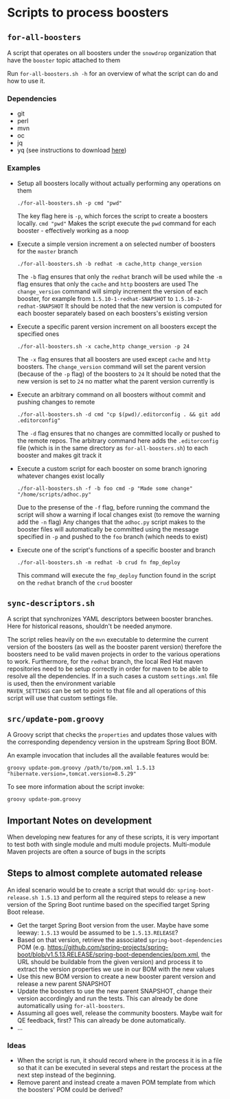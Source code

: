 # Scripts to process boosters

## `for-all-boosters`

A script that operates on all boosters under the `snowdrop` organization that have the `booster` topic attached to them 

Run `for-all-boosters.sh -h` for an overview of what the script can do and how to use it.

### Dependencies

* git
* perl
* mvn
* oc
* jq
* yq (see instructions to download [here](https://github.com/kislyuk/yq))

### Examples

* Setup all boosters locally without actually performing any operations on them

  `./for-all-boosters.sh -p cmd "pwd"`
    
  The key flag here is `-p`, which forces the script to create a boosters locally. `cmd "pwd"` Makes the script execute the `pwd` command for each booster - effectively working as a noop
  
* Execute a simple version increment a on selected number of boosters for the `master` branch

  `./for-all-boosters.sh -b redhat -m cache,http change_version`    

  The `-b` flag ensures that only the `redhat` branch will be used while the `-m` flag ensures that only the `cache` and `http` boosters are used
  The `change_version` command will simply increment the version of each booster, for example from `1.5.10-1-redhat-SNAPSHOT` to `1.5.10-2-redhat-SNAPSHOT`
  It should be noted that the new version is computed for each booster separately based on each boosters's existing version
  
* Execute a specific parent version increment on all boosters except the specified ones

  `./for-all-boosters.sh -x cache,http change_version -p 24`    

  The `-x` flag ensures that all boosters are used except `cache` and `http` boosters.
  The `change_version` command will set the parent version (because of the `-p` flag) of the boosters to `24`
  It should be noted that the new version is set to `24` no matter  what the parent version currently is
  
* Execute an arbitrary command on all boosters without commit and pushing changes to remote

  `./for-all-boosters.sh -d cmd "cp $(pwd)/.editorconfig . && git add .editorconfig"`
  
  The `-d` flag ensures that no changes are committed locally or pushed to the remote repos.
  The arbitrary command here adds the `.editorconfig` file (which is in the same directory as `for-all-boosters.sh`) to each booster and makes git track it   

* Execute a custom script for each booster on some branch ignoring whatever changes exist locally

  `./for-all-boosters.sh -f -b foo cmd -p "Made some change" "/home/scripts/adhoc.py"`
  
  Due to the presense of the `-f` flag, before running the command the script will show a warning if local changes exist (to remove the warning add the `-n` flag)
  Any changes that the `adhoc.py` script makes to the booster files will automatically be committed using the message specified in `-p` and pushed to the `foo` branch (which needs to exist)   

* Execute one of the script's functions of a specific booster and branch

  `./for-all-boosters.sh -m redhat -b crud fn fmp_deploy`
  
  This command will execute the `fmp_deploy` function found in the script on the `redhat` branch of the `crud` booster
  
  



## `sync-descriptors.sh`

A script that synchronizes YAML descriptors between booster branches. Here for historical reasons, shouldn't be needed anymore.

The script relies heavily on the `mvn` executable to determine the current version of the boosters (as well as the booster parent version)
therefore the boosters need to be valid maven projects in order to the various operations to work.
Furthermore, for the `redhat` branch, the local Red Hat maven repositories need to be setup correctly in order for maven to be able to
resolve all the dependencies. If in a such cases a custom `settings.xml` file is used, then the environment variable  
`MAVEN_SETTINGS` can be set to point to that file and all operations of this script will use that custom settings file.

## `src/update-pom.groovy`

A Groovy script that checks the `properties` and updates those values with the corresponding dependency version in the upstream Spring Boot BOM.

An example invocation that includes all the available features would be:

`groovy update-pom.groovy /path/to/pom.xml 1.5.13 "hibernate.version=,tomcat.version=8.5.29"`

To see more information about the script invoke:

`groovy update-pom.groovy`

## Important Notes on development

When developing new features for any of these scripts, it is very important to test both with single module and multi module projects.
Multi-module Maven projects are often a source of bugs in the scripts  


## Steps to almost complete automated release

An ideal scenario would be to create a script that would do: `spring-boot-release.sh 1.5.13` and perform all the required steps
to release a new version of the Spring Boot runtime based on the specified target Spring Boot release.

- Get the target Spring Boot version from the user. Maybe have some leeway: `1.5.13` would be assumed to be `1.5.13.RELEASE`?
- Based on that version, retrieve the associated `spring-boot-dependencies` POM (e.g. https://github.com/spring-projects/spring-boot/blob/v1.5.13.RELEASE/spring-boot-dependencies/pom.xml, the URL should be buildable from the given version) and process it to extract the
version properties we use in our BOM with the new values
- Use this new BOM version to create a new booster parent version and release a new parent SNAPSHOT
- Update the boosters to use the new parent SNAPSHOT, change their version accordingly and run the tests. This can already be 
done automatically using `for-all-boosters`.
- Assuming all goes well, release the community boosters. Maybe wait for QE feedback, first? This can already be done
automatically.
- ...
 

### Ideas

- When the script is run, it should record where in the process it is in a file so that it can be executed in several steps and
restart the process at the next step instead of the beginning.
- Remove parent and instead create a maven POM template from which the boosters' POM could be derived?
